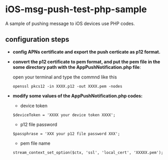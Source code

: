 # iOS-msg-push-test-php-sample

A sample of pushing message to iOS devices use PHP codes.


## configuration steps
* **config APNs certificate and export the push certicate as p12 format.**
* **convert the p12 certificate to pem format, and put the pem file in the some directory path with the AppPushNotification.php file**: 

 
  open your terminal and type the commnd like this  
  
  ```
  openssl pkcs12 -in XXXX.p12 -out XXXX.pem -nodes
  ```
  
* **modify some values of the AppPushNotification.php codes:**  

	* device token  
	
	```
	$deviceToken = 'XXXX your device token XXXX';
	```
	
	* p12 file password

	```
	$passphrase = 'XXX your p12 file password XXX';
	```
	
	* pem file name

	```
	stream_context_set_option($ctx, 'ssl', 'local_cert', 'XXXXX.pem');
	```